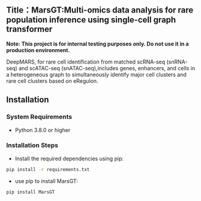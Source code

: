 ## Title：MarsGT:Multi-omics data analysis for rare population inference using single-cell graph transformer
**Note: This project is for internal testing purposes only. Do not use it in a production environment.**

DeepMARS, for rare cell identification from matched scRNA-seq (snRNA-seq) and scATAC-seq (snATAC-seq),includes genes, enhancers, and cells in a heterogeneous graph to simultaneously identify major cell clusters and rare cell clusters based on eRegulon.
## Installation

### System Requirements

* Python 3.8.0 or higher

### Installation Steps
* Install the required dependencies using pip:
```bash
pip install -r requirements.txt
```
* use pip to install MarsGT:
```bash
pip install MarsGT
```
